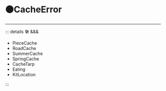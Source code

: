 # 🟠<move>CacheError</move>

---

<!-- =================================================== -->
<!-- =================================================== -->
<!-- =================================================== -->
<!-- =================================================== -->
<!-- =================================================== -->
::: details 🛠 <dev>&&&</dev>

- PieceCache
- RoadCache
- SummerCache
- SpringCache
- CacheTarp
- Eating
- KitLocation

:::
